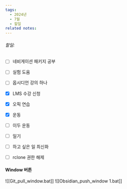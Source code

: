 ```yaml
---
tags:
  - 2024년
  - 7월
  - 할일
related notes:
---
```

###### 할일:
- [ ] 네비게이션 패키지 공부
- [ ] 실험 도움
- [ ] 옵시디언 강의 하나
- [x] LMS 수강 신청
- [x] 오픽 연습
- [x] 운동
- [ ] 이두 운동
- [ ] 일기
- [ ] 하고 싶은 일 최신화
- [ ] rclone 권한 해제






####  Window 버튼
![[Git_pull_window.bat]]
![[Obsidian_push_window 1.bat]]

